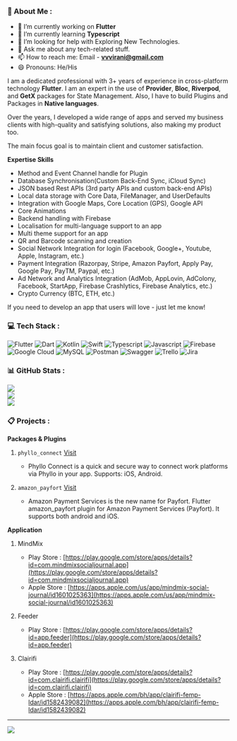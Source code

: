 ### 💫 About Me : 

- 🔭 I’m currently working on **Flutter**
- 🌱 I’m currently learning **Typescript**
- 🤔 I’m looking for help with Exploring New Technologies.
- 💬 Ask me about any tech-related stuff.
- 📫 How to reach me: Email - **vvvirani@gmail.com**
- 😄 Pronouns: He/His

I am a dedicated professional with 3+ years of experience in cross-platform technology **Flutter**. I am an expert in the use of **Provider**, **Bloc**, **Riverpod**, and **GetX** packages for State Management. Also, I have to build Plugins and Packages in **Native languages**.

Over the years, I developed a wide range of apps and served my business clients with high-quality and satisfying solutions, also making my product too. 

The main focus goal is to maintain client and customer satisfaction.

**Expertise Skills**

- Method and Event Channel handle for Plugin
- Database Synchronisation(Custom Back-End Sync, iCloud Sync) 
- JSON based Rest APIs (3rd party APIs and custom back-end APIs) 
- Local data storage with Core Data, FileManager, and UserDefaults
- Integration with Google Maps, Core Location (GPS), Google API
- Core Animations 
- Backend handling with Firebase 
- Localisation for multi-language support to an app
- Multi theme support for an app
- QR and Barcode scanning and creation 
- Social Network Integration for login (Facebook, Google+, Youtube, Apple, Instagram, etc.) 
- Payment Integration (Razorpay, Stripe, Amazon Payfort, Apply Pay, Google Pay, PayTM, Paypal, etc.)
- Ad Network and Analytics Integration (AdMob, AppLovin, AdColony, Facebook, StartApp, Firebase 
  Crashlytics, Firebase Analytics, etc.)
- Crypto Currency (BTC, ETH, etc.)

If you need to develop an app that users will love - just let me know!

### 💻 Tech Stack :

![Flutter](https://img.shields.io/badge/flutter-42A5F5.svg?style=for-the-badge&logo=flutter&logoColor=white) ![Dart](https://img.shields.io/badge/dart-4597ce.svg?style=for-the-badge&logo=dart&logoColor=white) ![Kotlin](https://img.shields.io/badge/kotlin-B125EA?style=for-the-badge&logo=kotlin&logoColor=white) ![Swift](https://img.shields.io/badge/swift-F54A2A?style=for-the-badge&logo=swift&logoColor=white) ![Typescript](https://img.shields.io/badge/typescript-007acc.svg?style=for-the-badge&logo=typescript&logoColor=white) ![Javascript](https://img.shields.io/badge/javascript-%23323330.svg?style=for-the-badge&logo=javascript&logoColor=%23F7DF1E)  ![Firebase](https://img.shields.io/badge/firebase-%23039BE5.svg?style=for-the-badge&logo=firebase) ![Google Cloud](https://img.shields.io/badge/Google%20Cloud-%234285F4.svg?style=for-the-badge&logo=google-cloud&logoColor=white) ![MySQL](https://img.shields.io/badge/mysql-%2300f.svg?style=for-the-badge&logo=mysql&logoColor=white) ![Postman](https://img.shields.io/badge/Postman-FF6C37?style=for-the-badge&logo=postman&logoColor=white) ![Swagger](https://img.shields.io/badge/-Swagger-%23Clojure?style=for-the-badge&logo=swagger&logoColor=white) ![Trello](https://img.shields.io/badge/Trello-%23026AA7.svg?style=for-the-badge&logo=Trello&logoColor=white) ![Jira](https://img.shields.io/badge/jira-blue.svg?style=for-the-badge&logo=jira&logoColor=white)

### 📊 GitHub Stats :

![](https://github-readme-stats.vercel.app/api?username=vvvirani&theme=onedark&hide_border=false&include_all_commits=false&count_private=false)<br/>
![](https://github-readme-streak-stats.herokuapp.com/?user=vvvirani&theme=onedark&hide_border=false)<br/>
![](https://github-readme-stats.vercel.app/api/top-langs/?username=vvvirani&theme=onedark&hide_border=false&include_all_commits=false&count_private=false&layout=compact)

### 📋 Projects :

**Packages & Plugins**

1. `phyllo_connect` [Visit](https://pub.dev/packages/phyllo_connect)
    - Phyllo Connect is a quick and secure way to connect work platforms via Phyllo in your app. Supports: iOS, Android.

2. `amazon_payfort` [Visit](https://pub.dev/packages/amazon_payfort)
    - Amazon Payment Services is the new name for Payfort. Flutter amazon_payfort plugin for Amazon Payment Services (Payfort). It supports both android and iOS.

**Application**

1. MindMix
   - Play Store : [https://play.google.com/store/apps/details?id=com.mindmixsocialjournal.app](https://play.google.com/store/apps/details?id=com.mindmixsocialjournal.app)
   - Apple Store : [https://apps.apple.com/us/app/mindmix-social-journal/id1601025363](https://apps.apple.com/us/app/mindmix-social-journal/id1601025363)

2. Feeder
   - Play Store : [https://play.google.com/store/apps/details?id=app.feeder](https://play.google.com/store/apps/details?id=app.feeder)

3. Clairifi
   - Play Store : [https://play.google.com/store/apps/details?id=com.clairifi.clairifi](https://play.google.com/store/apps/details?id=com.clairifi.clairifi)
   - Apple Store : [https://apps.apple.com/bh/app/clairifi-femp-ldar/id1582439082](https://apps.apple.com/bh/app/clairifi-femp-ldar/id1582439082)

---
[![](https://visitcount.itsvg.in/api?id=vvvirani&icon=0&color=0)](https://visitcount.itsvg.in)

